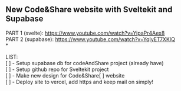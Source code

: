 ## New Code&Share website with Sveltekit and Supabase  

PART 1 (svelte): https://www.youtube.com/watch?v=YipaPr4Aex8  
PART 2 (supabase): https://www.youtube.com/watch?v=YqIyET7XKIQ  
*  

LIST:  
[ ] - Setup supabase db for codeAndShare project (already have)  
[ ] - Setup github repo for Sveltekit project  
[ ] - Make new design for Code&Share[ ] website  
[ ] - Deploy site to vercel, add https and keep mail on simply!  